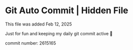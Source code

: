 # Git Auto Commit | Hidden File

This file was added Feb 12, 2025

Just for fun and keeping my daily git commit active 🤪

commit number: 2615165
